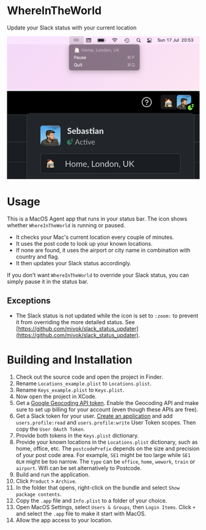 # WhereInTheWorld
Update your Slack status with your current location

![WhereInTheWorld in the MacOS Status Bar](/Docs/Assets/whereintheworld.png?raw=true)
![Slack status showing the location from WhereInTheWorld](/Docs/Assets/slack.png?raw=true)

# Usage

This is a MacOS Agent app that runs in your status bar.
The icon shows whether `WhereInTheWorld` is running or paused.

- It checks your Mac's current location every couple of minutes.
- It uses the post code to look up your known locations.
- If none are found, it uses the airport or city name in combination with country and flag.
- It then updates your Slack status accordingly.

If you don't want `WhereInTheWorld` to override your Slack status, you can simply pause it in the status bar.

## Exceptions

- The Slack status is not updated while the icon is set to `:zoom:` to prevent it from overriding the more detailed status. See [https://github.com/mivok/slack_status_updater](https://github.com/mivok/slack_status_updater).

# Building and Installation

1. Check out the source code and open the project in Finder.
2. Rename `Locations_example.plist` to `Locations.plist`.
3. Rename `Keys_example.plist` to `Keys.plist`.
4. Now open the project in XCode.
5. Get a [Google Geocoding API token](https://developers.google.com/maps/documentation/geocoding/get-api-key). Enable the Geocoding API and make sure to set up billing for your account (even though these APIs are free).
6. Get a Slack token for your user. [Create an application](https://api.slack.com/apps) and add `users.profile:read` and `users.profile:write` User Token scopes. Then copy the `User OAuth Token`.
7. Provide both tokens in the `Keys.plist` dictionary.
8. Provide your known locations in the `Locations.plist` dictionary, such as home, office, etc. The `postcodePrefix` depends on the size and precision of your post code area. For example, `SE1` might be too large while `SE1 0LH` might be too narrow. The `type` can be `office`, `home`, `wework`, `train` or `airport`. Wifi can be set alternatively to Postcode.
9. Build and run the application.
10. Click `Product` > `Archive`.
11. In the folder that opens, right-click on the bundle and select `Show package contents`.
12. Copy the `.app` file and `Info.plist` to a folder of your choice.
13. Open MacOS Settings, select `Users & Groups`, then `Login Items`. Click `+` and select the `.app` file to make it start with MacOS.
14. Allow the app access to your location.